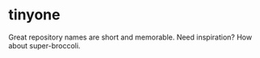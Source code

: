 # tinyone
Great repository names are short and memorable. Need inspiration? How about super-broccoli.
